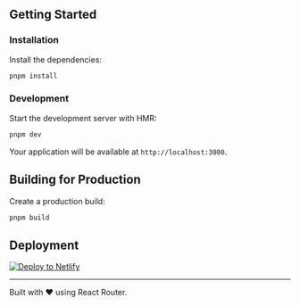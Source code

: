 ## Getting Started

### Installation

Install the dependencies:

```bash
pnpm install
```

### Development

Start the development server with HMR:

```bash
pnpm dev
```

Your application will be available at `http://localhost:3000`.

## Building for Production

Create a production build:

```bash
pnpm build
```

## Deployment

[![Deploy to Netlify](https://www.netlify.com/img/deploy/button.svg)](https://app.netlify.com/start/deploy?repository=https://github.com/remix-run/react-router-templates&create_from_path=netlify)

---

Built with ❤️ using React Router.
